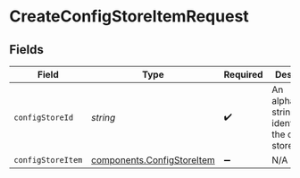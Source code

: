 # CreateConfigStoreItemRequest


## Fields

| Field                                                                           | Type                                                                            | Required                                                                        | Description                                                                     | Example                                                                         |
| ------------------------------------------------------------------------------- | ------------------------------------------------------------------------------- | ------------------------------------------------------------------------------- | ------------------------------------------------------------------------------- | ------------------------------------------------------------------------------- |
| `configStoreId`                                                                 | *string*                                                                        | :heavy_check_mark:                                                              | An alphanumeric string identifying the config store.                            | 7Lsb7Y76rChV9hSrv3KgFl                                                          |
| `configStoreItem`                                                               | [components.ConfigStoreItem](../../../sdk/models/components/configstoreitem.md) | :heavy_minus_sign:                                                              | N/A                                                                             |                                                                                 |